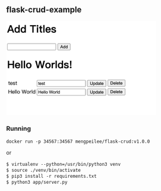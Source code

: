 ## flask-crud-example

<img src="./preview.png" width="80%">


### Running

```
docker run -p 34567:34567 mengpeilee/flask-crud:v1.0.0
```

or

```
$ virtualenv --python=/usr/bin/python3 venv
$ source ./venv/bin/activate
$ pip3 install -r requirements.txt
$ python3 app/server.py
```
